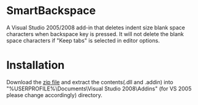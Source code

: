SmartBackspace
==============

A Visual Studio 2005/2008 add-in that deletes indent size blank space characters when backspace key is pressed. It will not delete the blank space characters if "Keep tabs" is selected in editor options.

Installation
============
Download the [zip file](http://bit.ly/WQAJor) and extract the contents(.dll and .addin) into "%USERPROFILE%\Documents\Visual Studio 2008\Addins" (for VS 2005 please change accordingly) directory.
